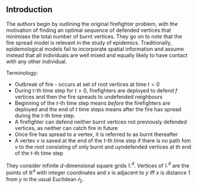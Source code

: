 ## Introduction

The authors begin by outlining the original firefighter problem, with the motivation of finding an optimal sequence of defended vertices that minimises the total number of burnt vertices. They go on to note that the fire spread model is relevant in the study of epidemics. Traditionally, epidemological models fail to incorporate spatial information and assume instead that all individuals are well mixed and equally likely to have contact with any other individual.

Terminology:
- Outbreak of fire - occurs at set of root vertices at time $t=0$
- During $t$-th time step for $t>0$, firefighters are deployed to defend $f$ vertices and then the fire spreads to undefended neighbours
- Beginning of the $t$-th time step means *before* the firefighters are deployed and the end of $t$ time steps means after the fire has spread during the $t$-th time step.
- A firefighter can defend neither burnt vertices not previously defended vertices, as neither can catch fire in future
- Once fire has spread to a vertex, it is referred to as burnt thereafter
- A vertex $v$ is saved at the end of the $t$-th time step if there is no path fom $v$ to the root consisting of only burnt and uyndefended vertices at th end of the $t$-th time step

They consider infinite $d$-dimensional square grids $\mathbb{L}^d$. Vertices of $\mathbb{L}^d$ are the points of $\mathbb{R}^d$ with integer coordinates and $x$ is adjacent to $y$ iff $x$ is distance 1 from $y$ in the usual Euclidean $\mathscr{l}_2$.